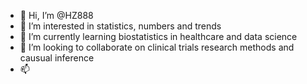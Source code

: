 - 👋 Hi, I’m @HZ888
- 👀 I’m interested in statistics, numbers and trends
- 🌱 I’m currently learning biostatistics in healthcare and data science
- 💞️ I’m looking to collaborate on clinical trials research methods and causual inference
- 📫 

<!---
HZ888/HZ888 is a ✨ special ✨ repository because its `README.md` (this file) appears on your GitHub profile.
You can click the Preview link to take a look at your changes.
--->

